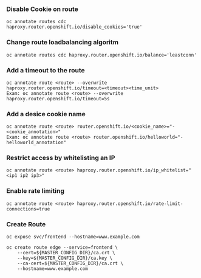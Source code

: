 ### Disable Cookie on route
```
oc annotate routes cdc haproxy.router.openshift.io/disable_cookies='true'
```
### Change route loadbalancing algoritm
```
oc annotate routes cdc haproxy.router.openshift.io/balance='leastconn'
```
### Add a timeout to the route
```
oc annotate route <route> --overwrite haproxy.router.openshift.io/timeout=<timeout><time_unit>
Exam: oc annotate route <route> --overwrite haproxy.router.openshift.io/timeout=5s
```
### Add a desice cookie name
```
oc annotate route <route> router.openshift.io/<cookie_name>="-<cookie_annotation>"
Exam: oc annotate route <route> router.openshift.io/helloworld="-helloworld_annotation"
```
### Restrict access by whitelisting an IP
```
oc annotate route <route> haproxy.router.openshift.io/ip_whitelist="<ip1 ip2 ip3>"
```
### Enable rate limiting
```
oc annotate route <route> haproxy.router.openshift.io/rate-limit-connections=true
```
### Create Route
```
oc expose svc/frontend --hostname=www.example.com
```
```
oc create route edge --service=frontend \
    --cert=${MASTER_CONFIG_DIR}/ca.crt \
    --key=${MASTER_CONFIG_DIR}/ca.key \
    --ca-cert=${MASTER_CONFIG_DIR}/ca.crt \
    --hostname=www.example.com
```
